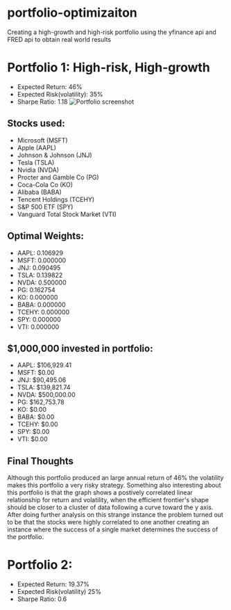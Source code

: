 # portfolio-optimizaiton
Creating a high-growth and high-risk portfolio using the yfinance api and FRED api to obtain real world results

# Portfolio 1: High-risk, High-growth
  - Expected Return: 46%
  - Expected Risk(volatility): 35%
  - Sharpe Ratio: 1.18
![Portfolio screenshot](https://github.com/user-attachments/assets/72870c3e-2824-4fa7-864b-28809f57c7d0)
## Stocks used:
- Microsoft (MSFT)
- Apple (AAPL)
- Johnson & Johnson (JNJ)
- Tesla (TSLA)
- Nvidia (NVDA)
- Procter and Gamble Co (PG)
- Coca-Cola Co (KO)
- Alibaba (BABA)
- Tencent Holdings (TCEHY)
- S&P 500 ETF (SPY)
- Vanguard Total Stock Market (VTI)
## Optimal Weights:
- AAPL: 0.106929
- MSFT: 0.000000
- JNJ: 0.090495
- TSLA: 0.139822
- NVDA: 0.500000
- PG: 0.162754
- KO: 0.000000
- BABA: 0.000000
- TCEHY: 0.000000 
- SPY: 0.000000
- VTI: 0.000000
## $1,000,000 invested in portfolio:
- AAPL: $106,929.41
- MSFT: $0.00
- JNJ: $90,495.06
- TSLA: $139,821.74
- NVDA: $500,000.00
- PG: $162,753.78
- KO: $0.00
- BABA: $0.00
- TCEHY: $0.00
- SPY: $0.00
- VTI: $0.00
## Final Thoughts
Although this portfolio produced an large annual return of 46% the volatility makes this portfolio a very risky strategy. Something also interesting about this portfolio is that the graph shows a postively correlated linear relationship for return and volatility, when the efficient frontier's shape should be closer to a cluster of data following a curve toward the y axis. After doing further analysis on this strange instance the problem turned out to be that the stocks were highly correlated to one another creating an instance where the success of a single market determines the success of the portfolio.

# Portfolio 2:
  - Expected Return: 19.37%
  - Expected Risk(volatility) 25%
  - Sharpe Ratio: 0.6

